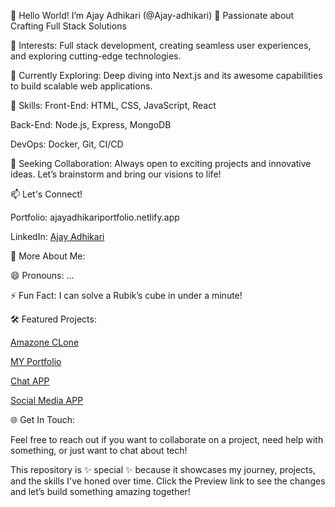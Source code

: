 
👋 Hello World! I’m Ajay Adhikari (@Ajay-adhikari)
🚀 Passionate about Crafting Full Stack Solutions

👀 Interests: Full stack development, creating seamless user experiences, and exploring cutting-edge technologies.

🌱 Currently Exploring: Deep diving into Next.js and its awesome capabilities to build scalable web applications.

💼 Skills:
Front-End: HTML, CSS, JavaScript, React

Back-End: Node.js, Express, MongoDB

DevOps: Docker, Git, CI/CD

💞️ Seeking Collaboration: Always open to exciting projects and innovative ideas. Let’s brainstorm and bring our visions to life!

📫 Let's Connect!

Portfolio: ajayadhikariportfolio.netlify.app

LinkedIn: [Ajay Adhikari](https://www.linkedin.com/in/ajay-adhikari-66695a174/)

🌟 More About Me:

😄 Pronouns: ...

⚡ Fun Fact: I can solve a Rubik’s cube in under a minute!

🛠️ Featured Projects:

[Amazone CLone](https://ajayproject.netlify.app/) 

[MY Portfolio](https://ajayadhikariportfolio.netlify.app/) 

[Chat APP](https://ajayproject.netlify.app/) 

[Social Media APP](adhikarisocial.netlify.app) 

🌐 Get In Touch:

Feel free to reach out if you want to collaborate on a project, need help with something, or just want to chat about tech!

This repository is ✨ special ✨ because it showcases my journey, projects, and the skills I've honed over time. Click the Preview link to see the changes and let’s build something amazing together!



